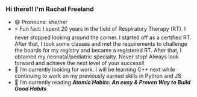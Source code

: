 ### Hi there!! I'm Rachel Freeland
- 😄 Pronouns: she/her
- ⚡ Fun fact: I spent 20 years in the field of Respiratory Therapy (RT). I never stopped looking around the corner. I started off as a certified RT. After that, I took some classes and met the requirements to challenge the boards for my registry and became a registered RT. After that, I obtained my neonatal/pediatric specialty. Never stop! Always look forward and achieve the next level of your success!!
- 🔭 I’m currently looking for work. I will be learning C++ next while continuing to work on my previously earned skills in Python and JS
- 🌱 I’m currently reading ***Atomic Habits: An easy & Proven Way to Build Good Habits***

<!--
**Rachel-Freeland/Rachel-Freeland** is a ✨ _special_ ✨ repository because its `README.md` (this file) appears on your GitHub profile.

Here are some ideas to get you started:

- 🌱 I’m currently learning ...
- 👯 I’m looking to collaborate on ...
- 🤔 I’m looking for help with ...
- 💬 Ask me about ...
- 📫 How to reach me: ...

-->
